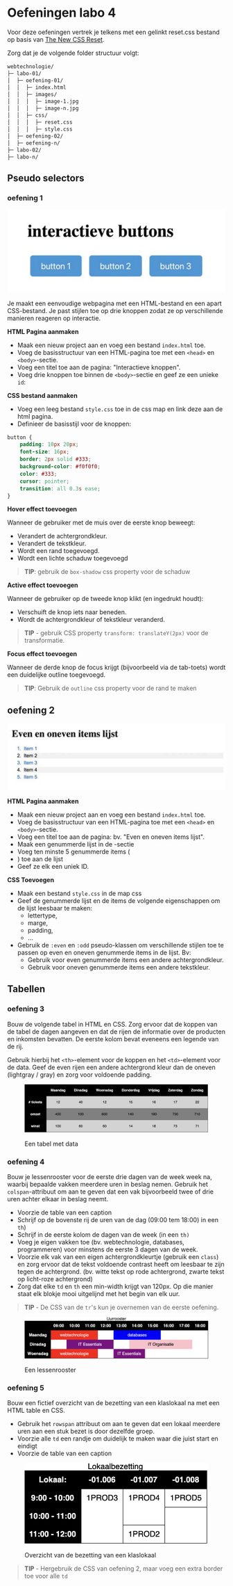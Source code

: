 # Oefeningen labo 4

Voor deze oefeningen vertrek je telkens met een gelinkt reset.css bestand op basis van [The New CSS Reset](https://elad2412.github.io/the-new-css-reset/).

Zorg dat je de volgende folder structuur volgt:

```
webtechnologie/
├─ labo-01/
│  ├─ oefening-01/
│  │  ├─ index.html
│  │  ├─ images/
│  │  │  ├─ image-1.jpg 
│  │  │  ├─ image-n.jpg 
│  │  ├─ css/
│  │  │  ├─ reset.css
│  │  │  ├─ style.css
│  ├─ oefening-02/
│  ├─ oefening-n/
├─ labo-02/
├─ labo-n/      
```

## Pseudo selectors

### oefening 1

![Oefening 1 - pseudo classes ](oef-1.png)

Je maakt een eenvoudige webpagina met een HTML-bestand en een apart CSS-bestand. Je past stijlen toe op drie knoppen zodat ze op verschillende manieren reageren op interactie.

**HTML Pagina aanmaken**

* Maak een nieuw project aan en voeg een bestand `index.html` toe.
* Voeg de basisstructuur van een HTML-pagina toe met een `<head>` en `<body>`-sectie.
* Voeg een titel toe aan de pagina: "Interactieve knoppen".
* Voeg drie knoppen toe binnen de `<body>`-sectie en geef ze een unieke `id`:

**CSS bestand aanmaken**
* Voeg een leeg bestand `style.css` toe in de css map en link deze aan de html pagina.
* Definieer de basisstijl voor de knoppen:

```css
button {
    padding: 10px 20px;
    font-size: 16px;
    border: 2px solid #333;
    background-color: #f0f0f0;
    color: #333;
    cursor: pointer;
    transition: all 0.3s ease;
}
```

**Hover effect toevoegen**

Wanneer de gebruiker met de muis over de eerste knop beweegt:

- Verandert de achtergrondkleur.
- Verandert de tekstkleur.
- Wordt een rand toegevoegd.
- Wordt een lichte schaduw toegevoegd

> **TIP**: gebruik de `box-shadow` css property voor de schaduw

**Active effect toevoegen**

Wanneer de gebruiker op de tweede knop klikt (en ingedrukt houdt):

- Verschuift de knop iets naar beneden.
- Wordt de achtergrondkleur of tekstkleur veranderd.

> **TIP** - gebruik CSS property `transform: translateY(2px)` voor de transformatie.

**Focus effect toevoegen**

Wanneer de derde knop de focus krijgt (bijvoorbeeld via de tab-toets) wordt een duidelijke outline toegevoegd.

> **TIP**: Gebruik de `outline` css property voor de rand te maken

## oefening 2

![Oefening 2: even en oneven lijst items](oef-2.png)

**HTML Pagina aanmaken**

* Maak een nieuw project aan en voeg een bestand `index.html` toe.
* Voeg de basisstructuur van een HTML-pagina toe met een `<head>` en `<body>`-sectie.
* Voeg een titel toe aan de pagina: bv. "Even en oneven items lijst".
* Maak een genummerde lijst in de <body>-sectie
* Voeg ten minste 5 genummerde items (<li>) toe aan de lijst
* Geef ze elk een uniek ID.

**CSS Toevoegen**

* Maak een bestand `style.css` in de map css
* Geef de genummerde lijst en de items de volgende eigenschappen om de lijst leesbaar te maken:
    * lettertype,
    * marge,
    * padding,
    * ...
* Gebruik de `:even` en `:odd` pseudo-klassen om verschillende stijlen toe te passen op even en oneven genummerde items in de lijst. Bv:
    * Gebruik voor even genummerde items een andere
      achtergrondkleur.
    * Gebruik voor oneven genummerde items een andere tekstkleur.

## Tabellen

### oefening 3

Bouw de volgende tabel in HTML en CSS. Zorg ervoor dat de koppen van de tabel de dagen aangeven en dat de rijen de informatie over de producten en inkomsten bevatten. De eerste kolom bevat eveneens een legende van de rij.

Gebruik hierbij het `<th>`-element voor de koppen en het `<td>`-element voor de data. Geef de even rijen een andere achtergrond kleur dan de oneven (lightgray / gray) en zorg voor voldoende padding.

<figure><img src="../../../.gitbook/assets/Screenshot 2024-10-07 at 23.25.18 (1).png" alt=""><figcaption><p>Een tabel met data</p></figcaption></figure>

### oefening 4

Bouw je lessenrooster voor de eerste drie dagen van de week week na, waarbij bepaalde vakken meerdere uren in beslag nemen. Gebruik het `colspan`-attribuut om aan te geven dat een vak bijvoorbeeld twee of drie uren achter elkaar in beslag neemt.

* Voorzie de table van een caption
* Schrijf op de bovenste rij de uren van de dag (09:00 tem 18:00) in een `th`)
* Schrijf in de eerste kolom de dagen van de week (in een `th)`
* Voeg je eigen vakken toe (bv. webtechnologie, databases, programmeren) voor minstens de eerste 3 dagen van de week.
* Voorzie elk vak van een eigen achtergrondkleurtje (gebruik een `class`) en zorg ervoor dat de tekst voldoende contrast heeft om leesbaar te zijn tegen de achtergrond. (bv. witte tekst op rode achtergrond, zwarte tekst op licht-roze achtergrond)
* Zorg dat elke `td` en `th` een min-width krijgt van 120px. Op die manier staat elk blokje mooi uitgelijnd met het begin van elk uur.

> **TIP** - De CSS van de `tr`'s kun je overnemen van de eerste oefening.

<figure><img src="../../../.gitbook/assets/Screenshot 2024-10-07 at 23.25.32 (1).png" alt=""><figcaption><p>Een lessenrooster</p></figcaption></figure>

### oefening 5

Bouw een fictief overzicht van de bezetting van een klaslokaal na met een HTML table en CSS.

* Gebruik het `rowspan` attribuut om aan te geven dat een lokaal meerdere uren aan een stuk bezet is door dezelfde groep.
* Voorzie alle `td` een randje om duidelijk te maken waar die juist start en eindigt
* Voorzie de table van een caption

<figure><img src="../../../.gitbook/assets/Screenshot 2024-10-07 at 23.25.11.png" alt=""><figcaption><p>Overzicht van de bezetting van een klaslokaal</p></figcaption></figure>

>**TIP** - Hergebruik de CSS van oefening 2, maar voeg een extra border toe voor alle `td`